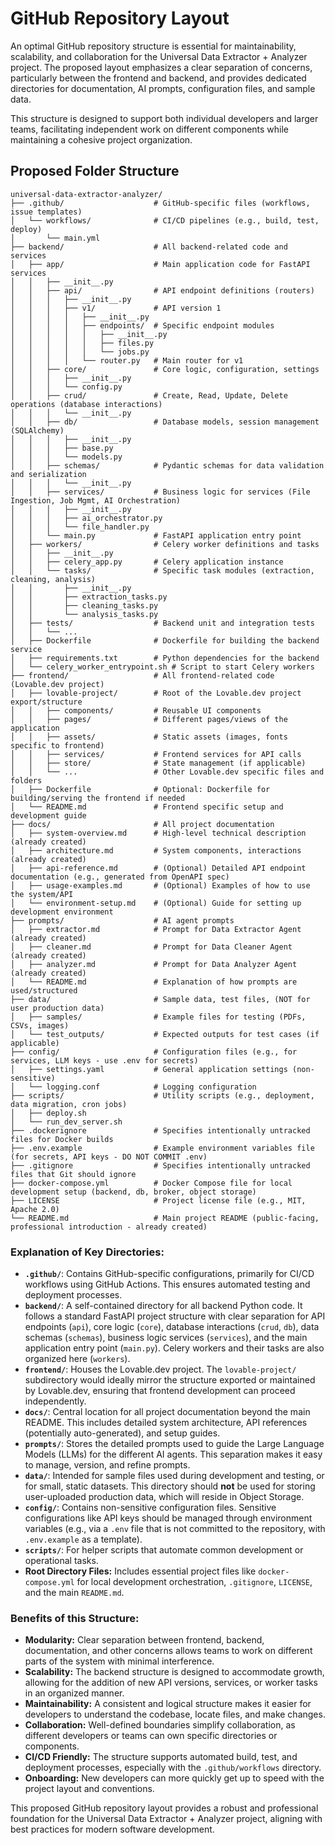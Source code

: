 # GitHub Repository Layout

An optimal GitHub repository structure is essential for maintainability, scalability, and collaboration for the Universal Data Extractor + Analyzer project. The proposed layout emphasizes a clear separation of concerns, particularly between the frontend and backend, and provides dedicated directories for documentation, AI prompts, configuration files, and sample data.

This structure is designed to support both individual developers and larger teams, facilitating independent work on different components while maintaining a cohesive project organization.

## Proposed Folder Structure

```
universal-data-extractor-analyzer/
├── .github/                    # GitHub-specific files (workflows, issue templates)
│   └── workflows/              # CI/CD pipelines (e.g., build, test, deploy)
│       └── main.yml
├── backend/                    # All backend-related code and services
│   ├── app/                    # Main application code for FastAPI services
│   │   ├── __init__.py
│   │   ├── api/                # API endpoint definitions (routers)
│   │   │   ├── __init__.py
│   │   │   ├── v1/             # API version 1
│   │   │   │   ├── __init__.py
│   │   │   │   ├── endpoints/  # Specific endpoint modules
│   │   │   │   │   ├── __init__.py
│   │   │   │   │   ├── files.py
│   │   │   │   │   └── jobs.py
│   │   │   │   └── router.py   # Main router for v1
│   │   ├── core/               # Core logic, configuration, settings
│   │   │   ├── __init__.py
│   │   │   └── config.py
│   │   ├── crud/               # Create, Read, Update, Delete operations (database interactions)
│   │   │   └── __init__.py
│   │   ├── db/                 # Database models, session management (SQLAlchemy)
│   │   │   ├── __init__.py
│   │   │   ├── base.py
│   │   │   └── models.py
│   │   ├── schemas/            # Pydantic schemas for data validation and serialization
│   │   │   └── __init__.py
│   │   ├── services/           # Business logic for services (File Ingestion, Job Mgmt, AI Orchestration)
│   │   │   ├── __init__.py
│   │   │   ├── ai_orchestrator.py
│   │   │   └── file_handler.py
│   │   └── main.py             # FastAPI application entry point
│   ├── workers/                # Celery worker definitions and tasks
│   │   ├── __init__.py
│   │   ├── celery_app.py       # Celery application instance
│   │   └── tasks/              # Specific task modules (extraction, cleaning, analysis)
│   │       ├── __init__.py
│   │       ├── extraction_tasks.py
│   │       ├── cleaning_tasks.py
│   │       └── analysis_tasks.py
│   ├── tests/                  # Backend unit and integration tests
│   │   └── ... 
│   ├── Dockerfile              # Dockerfile for building the backend service
│   ├── requirements.txt        # Python dependencies for the backend
│   └── celery_worker_entrypoint.sh # Script to start Celery workers
├── frontend/                   # All frontend-related code (Lovable.dev project)
│   ├── lovable-project/        # Root of the Lovable.dev project export/structure
│   │   ├── components/         # Reusable UI components
│   │   ├── pages/              # Different pages/views of the application
│   │   ├── assets/             # Static assets (images, fonts specific to frontend)
│   │   ├── services/           # Frontend services for API calls
│   │   ├── store/              # State management (if applicable)
│   │   └── ...                 # Other Lovable.dev specific files and folders
│   ├── Dockerfile              # Optional: Dockerfile for building/serving the frontend if needed
│   └── README.md               # Frontend specific setup and development guide
├── docs/                       # All project documentation
│   ├── system-overview.md      # High-level technical description (already created)
│   ├── architecture.md         # System components, interactions (already created)
│   ├── api-reference.md        # (Optional) Detailed API endpoint documentation (e.g., generated from OpenAPI spec)
│   ├── usage-examples.md       # (Optional) Examples of how to use the system/API
│   └── environment-setup.md    # (Optional) Guide for setting up development environment
├── prompts/                    # AI agent prompts
│   ├── extractor.md            # Prompt for Data Extractor Agent (already created)
│   ├── cleaner.md              # Prompt for Data Cleaner Agent (already created)
│   ├── analyzer.md             # Prompt for Data Analyzer Agent (already created)
│   └── README.md               # Explanation of how prompts are used/structured
├── data/                       # Sample data, test files, (NOT for user production data)
│   ├── samples/                # Example files for testing (PDFs, CSVs, images)
│   └── test_outputs/           # Expected outputs for test cases (if applicable)
├── config/                     # Configuration files (e.g., for services, LLM keys - use .env for secrets)
│   ├── settings.yaml           # General application settings (non-sensitive)
│   └── logging.conf            # Logging configuration
├── scripts/                    # Utility scripts (e.g., deployment, data migration, cron jobs)
│   ├── deploy.sh
│   └── run_dev_server.sh
├── .dockerignore               # Specifies intentionally untracked files for Docker builds
├── .env.example                # Example environment variables file (for secrets, API keys - DO NOT COMMIT .env)
├── .gitignore                  # Specifies intentionally untracked files that Git should ignore
├── docker-compose.yml          # Docker Compose file for local development setup (backend, db, broker, object storage)
├── LICENSE                     # Project license file (e.g., MIT, Apache 2.0)
└── README.md                   # Main project README (public-facing, professional introduction - already created)
```

### Explanation of Key Directories:

*   **`.github/`**: Contains GitHub-specific configurations, primarily for CI/CD workflows using GitHub Actions. This ensures automated testing and deployment processes.
*   **`backend/`**: A self-contained directory for all backend Python code. It follows a standard FastAPI project structure with clear separation for API endpoints (`api`), core logic (`core`), database interactions (`crud`, `db`), data schemas (`schemas`), business logic services (`services`), and the main application entry point (`main.py`). Celery workers and their tasks are also organized here (`workers`).
*   **`frontend/`**: Houses the Lovable.dev project. The `lovable-project/` subdirectory would ideally mirror the structure exported or maintained by Lovable.dev, ensuring that frontend development can proceed independently.
*   **`docs/`**: Central location for all project documentation beyond the main README. This includes detailed system architecture, API references (potentially auto-generated), and setup guides.
*   **`prompts/`**: Stores the detailed prompts used to guide the Large Language Models (LLMs) for the different AI agents. This separation makes it easy to manage, version, and refine prompts.
*   **`data/`**: Intended for sample files used during development and testing, or for small, static datasets. This directory should **not** be used for storing user-uploaded production data, which will reside in Object Storage.
*   **`config/`**: Contains non-sensitive configuration files. Sensitive configurations like API keys should be managed through environment variables (e.g., via a `.env` file that is not committed to the repository, with `.env.example` as a template).
*   **`scripts/`**: For helper scripts that automate common development or operational tasks.
*   **Root Directory Files:** Includes essential project files like `docker-compose.yml` for local development orchestration, `.gitignore`, `LICENSE`, and the main `README.md`.

### Benefits of this Structure:

*   **Modularity:** Clear separation between frontend, backend, documentation, and other concerns allows teams to work on different parts of the system with minimal interference.
*   **Scalability:** The backend structure is designed to accommodate growth, allowing for the addition of new API versions, services, or worker tasks in an organized manner.
*   **Maintainability:** A consistent and logical structure makes it easier for developers to understand the codebase, locate files, and make changes.
*   **Collaboration:** Well-defined boundaries simplify collaboration, as different developers or teams can own specific directories or components.
*   **CI/CD Friendly:** The structure supports automated build, test, and deployment processes, especially with the `.github/workflows` directory.
*   **Onboarding:** New developers can more quickly get up to speed with the project layout and conventions.

This proposed GitHub repository layout provides a robust and professional foundation for the Universal Data Extractor + Analyzer project, aligning with best practices for modern software development.
